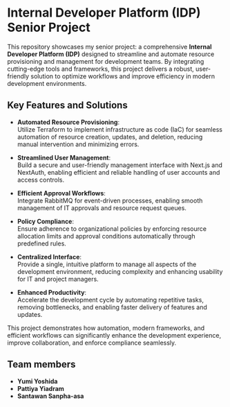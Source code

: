 # Internal Developer Platform (IDP) Senior Project

This repository showcases my senior project: a comprehensive **Internal Developer Platform (IDP)** designed to streamline and automate resource provisioning and management for development teams. By integrating cutting-edge tools and frameworks, this project delivers a robust, user-friendly solution to optimize workflows and improve efficiency in modern development environments.

## Key Features and Solutions

- **Automated Resource Provisioning**:  
  Utilize Terraform to implement infrastructure as code (IaC) for seamless automation of resource creation, updates, and deletion, reducing manual intervention and minimizing errors.

- **Streamlined User Management**:  
  Build a secure and user-friendly management interface with Next.js and NextAuth, enabling efficient and reliable handling of user accounts and access controls.

- **Efficient Approval Workflows**:  
  Integrate RabbitMQ for event-driven processes, enabling smooth management of IT approvals and resource request queues.

- **Policy Compliance**:  
  Ensure adherence to organizational policies by enforcing resource allocation limits and approval conditions automatically through predefined rules.

- **Centralized Interface**:  
  Provide a single, intuitive platform to manage all aspects of the development environment, reducing complexity and enhancing usability for IT and project managers.

- **Enhanced Productivity**:  
  Accelerate the development cycle by automating repetitive tasks, removing bottlenecks, and enabling faster delivery of features and updates.

This project demonstrates how automation, modern frameworks, and efficient workflows can significantly enhance the development experience, improve collaboration, and enforce compliance seamlessly.

## Team members
- **Yumi Yoshida**
- **Pattiya Yiadram**
- **Santawan Sanpha-asa**
